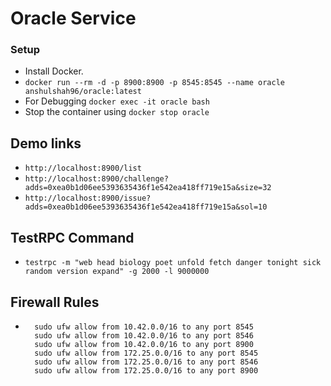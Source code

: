 # Oracle Service

### Setup

  - Install Docker.
  - ```docker run --rm -d -p 8900:8900 -p 8545:8545 --name oracle anshulshah96/oracle:latest```
  - For Debugging ```docker exec -it oracle bash```
  - Stop the container using ```docker stop oracle```

## Demo links

  - ```http://localhost:8900/list```
  - ```http://localhost:8900/challenge?adds=0xea0b1d06ee5393635436f1e542ea418ff719e15a&size=32```
  - ```http://localhost:8900/issue?adds=0xea0b1d06ee5393635436f1e542ea418ff719e15a&sol=10```

## TestRPC Command

  - ```testrpc -m "web head biology poet unfold fetch danger tonight sick random version expand" -g 2000 -l 9000000```

## Firewall Rules
  - ```
      sudo ufw allow from 10.42.0.0/16 to any port 8545
      sudo ufw allow from 10.42.0.0/16 to any port 8546
      sudo ufw allow from 10.42.0.0/16 to any port 8900
      sudo ufw allow from 172.25.0.0/16 to any port 8545
      sudo ufw allow from 172.25.0.0/16 to any port 8546
      sudo ufw allow from 172.25.0.0/16 to any port 8900
    ```